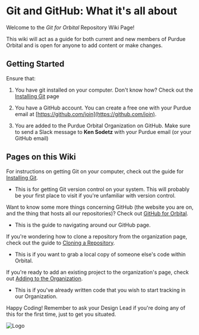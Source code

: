 # Git and GitHub: What it's all about

Welcome to the _Git for Orbital_ Repository Wiki Page!

This wiki will act as a guide for both current and new members of Purdue Orbital and is open for anyone to add content or make changes.

## Getting Started

Ensure that:

1) You have git installed on your computer. Don't know how? Check out the [Installing Git](./getting-git.html) page

2) You have a GitHub account. You can create a free one with your Purdue email at [https://github.com/join](https://github.com/join).

3) You are added to the Purdue Orbital Organization on GitHub. Make sure to send a Slack message to __Ken Sodetz__ with your Purdue email (or your GitHub email)

## Pages on this Wiki

For instructions on getting Git on your computer, check out the guide for [Installing Git](./getting-git.html).
* This is for getting Git version control on your system. This will probably be your first place to visit if you're unfamiliar with version control.

Want to know some more things concerning GitHub (the website you are on, and the thing that hosts all our repositories)? Check out [GitHub for Orbital](./github-for-orbital.html).
* This is the guide to navigating around our GitHub page.

If you're wondering how to clone a repository from the organization page, check out the guide to [Cloning a Repository](./github-for-orbital.html#getting-a-repository).
* This is if you want to grab a local copy of someone else's code within Orbital.

If you're ready to add an existing project to the organization's page, check out [Adding to the Organization](./adding-to-orbital).
* This is if you've already written code that you wish to start tracking in our Organization.

Happy Coding! Remember to ask your Design Lead if you're doing any of this for the first time, just to get you situated.



![Logo][logo]

[logo]: https://static1.squarespace.com/static/56ce2044d210b8716143af3a/t/5ab34920aa4a99a08a090fe6/1536184129680/?format=1500w
